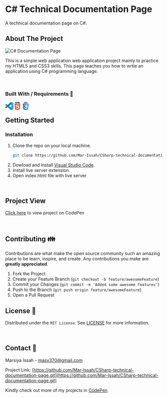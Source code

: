 # C\# Technical Documentation Page
A technical documentation page on C#.

## About The Project

![C# Documentation Page](https://res.cloudinary.com/dytnpjxrd/image/upload/v1617069577/My%20Website%20Projects/C_aeyuuw.png)

This is a simple web application web application project mainly to practice my HTML5 and CSS3 skills. This page teaches you how to wrtie an application using C# programming language.

<br>

### Built With / Requirements :construction_worker:
<img align="left" alt="Visual Studio Code" width="26px" src="https://raw.githubusercontent.com/github/explore/80688e429a7d4ef2fca1e82350fe8e3517d3494d/topics/visual-studio-code/visual-studio-code.png" />
<img align="left" alt="HTML5" width="26px" src="https://raw.githubusercontent.com/github/explore/80688e429a7d4ef2fca1e82350fe8e3517d3494d/topics/html/html.png" />
<img align="left" alt="CSS3" width="26px" src="https://raw.githubusercontent.com/github/explore/80688e429a7d4ef2fca1e82350fe8e3517d3494d/topics/css/css.png" />


<br>

<!-- GETTING STARTED -->

## Getting Started

### Installation

1. Clone the repo on your local machine.
   ```sh
   git clone https://github.com/Mar-Issah/CSharp-technical-documentation-page.git
   ```
2. Dowload and install [Visual Studio Code](https://code.visualstudio.com/).
3. Install live server extension.
4. Open index.html file with live server

<br>

<!-- USAGE EXAMPLES -->

## Project View

[Click here](https://codepen.io/marsiya-issah/full/MWjwbEN) to view project on CodePen

<br>
<!-- CONTRIBUTING -->

## Contributing :family:

Contributions are what make the open source community such an amazing place to be learn, inspire, and create. Any contributions you make are **greatly appreciated**.

1. Fork the Project
2. Create your Feature Branch (`git checkout -b feature/awesomeFeature`)
3. Commit your Changes (`git commit -m 'Added some awesome features'`)
4. Push to the Branch (`git push origin feature/awesomeFeature`)
5. Open a Pull Request
   <br>

<!-- LICENSE -->

## License :page_facing_up:

Distributed under the `MIT License`. See [LICENSE](https://choosealicense.com/licenses/mit/) for more information.

<!-- CONTACT -->

<br>

## Contact :e-mail:

Marsiya Issah - masy370@gmail.com

Project Link: [https://github.com/Mar-Issah/CSharp-technical-documentation-page.git](https://github.com/Mar-Issah/CSharp-technical-documentation-page.git)

Kindly check out more of my projects in [CodePen](https://codepen.io/your-work/)



